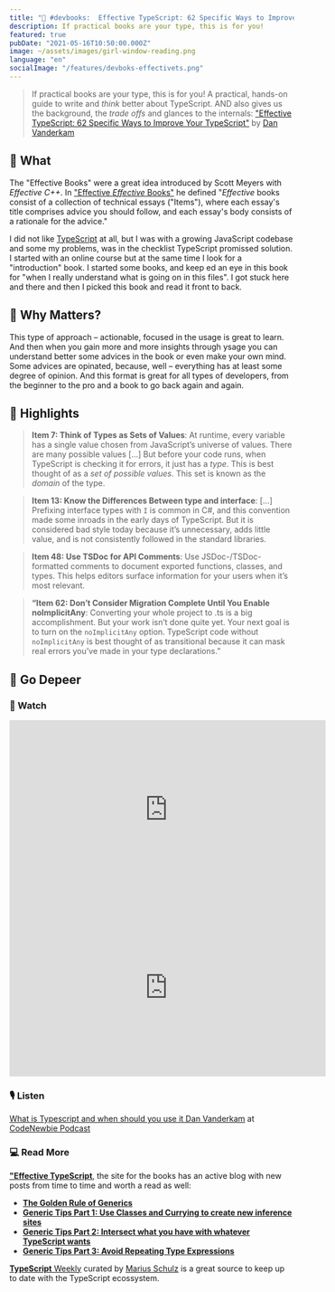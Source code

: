 ```yaml
---
title: "📘 #devbooks:  Effective TypeScript: 62 Specific Ways to Improve Your TypeScript"
description: If practical books are your type, this is for you!
featured: true
pubDate: "2021-05-16T10:50:00.000Z"
image: ~/assets/images/girl-window-reading.png
language: "en"
socialImage: "/features/devboks-effectivets.png"
---
```


> If practical books are your type, this is for you! A practical, hands-on guide to write and _think_ better about TypeScript. AND also gives us the background, the _trade offs_ and glances to the internals: ["Effective TypeScript: 62 Specific Ways to Improve Your TypeScript"](https://effectivetypescript.com/)  by [Dan Vanderkam](https://twitter.com/danvdk)

## 📖 What

The "Effective Books" were a great idea introduced by Scott Meyers with _Effective C++_. In ["Effective _Effective_ Books"](https://scottmeyers.blogspot.com/2013/01/effective-effective-books.html) he defined "_Effective_ books consist of a collection of technical essays ("Items"), where each essay's title comprises advice you should follow, and each essay's body consists of a rationale for the advice."

I did not like [TypeScript](https://www.typescriptlang.org/docs/handbook/intro.html) at all, but I was with a growing JavaScript codebase and some my problems, was in the checklist TypeScript promissed solution. I started with an online course but at the same time I look for a "introduction" book. I started some books, and keep ed an eye in this book for "when I really understand what is going on in this files". I got stuck here and there and then I picked this book and read it front to back.


## 🌟 Why Matters?

This type of approach – actionable, focused in the usage is great to learn. And then when you gain more and more insights through ysage you can understand better some advices in the book or even make your own mind. Some advices are opinated, because, well – everything has at least some degree of opinion. And this format is great for all types of developers, from the beginner to the pro and a book to go back again and again.

## 🔖 Highlights

> **Item 7: Think of Types as Sets of Values**: At runtime, every variable has a single value chosen from JavaScript’s universe of values. There are many possible values [...] But before your code runs, when TypeScript is checking it for errors, it just has a _type_. This is best thought of as a _set of possible values_. This set is known as the _domain_ of the type.

>**Item 13: Know the Differences Between type and interface**: [...] Prefixing interface types with `I` is common in C#, and this convention made some inroads in the early days of TypeScript. But it is considered bad style today because it’s unnecessary, adds little value, and is not consistently followed in the standard libraries.

> **Item 48: Use TSDoc for API Comments**: Use JSDoc-/TSDoc-formatted comments to document exported functions, classes, and types. This helps editors surface information for your users when it’s most relevant.

> **“Item 62: Don’t Consider Migration Complete Until You Enable noImplicitAny**: Converting your whole project to .ts is a big accomplishment. But your work isn’t done quite yet. Your next goal is to turn on the `noImplicitAny` option. TypeScript code without `noImplicitAny` is best thought of as transitional because it can mask real errors you’ve made in your type declarations.”


## 🐙 Go Depeer

### 📼 Watch

<div class='yt-frame'>
<iframe width="560" height="315" src="https://www.youtube.com/embed/zQnBQ4tB3ZA" frameBorder="0" allow="accelerometer; autoplay; clipboard-write; encrypted-media; gyroscope; picture-in-picture" allowfullscreen></iframe>
</div>

<div class='yt-frame'>
<iframe width="560" height="315" src="https://www.youtube.com/embed/nygcFEwOG8w" frameBorder="0" allow="accelerometer; autoplay; clipboard-write; encrypted-media; gyroscope; picture-in-picture" allowfullscreen></iframe>
</div>

### 🎙️ Listen

[What is Typescript and when should you use it Dan Vanderkam](https://www.codenewbie.org/podcast/what-is-typescript-and-when-should-you-use-it) at [CodeNewbie Podcast](https://www.codenewbie.org/podcast)

### 💻 Read More

**["Effective TypeScript](https://effectivetypescript.com/)**, the site for the books has an active blog with new posts from time to time and worth a read as well:

- **[The Golden Rule of Generics](https://effectivetypescript.com/2020/08/12/generics-golden-rule/)**
- **[Generic Tips Part 1: Use Classes and Currying to create new inference sites](https://effectivetypescript.com/2020/12/04/gentips-1-curry/)**
- **[Generic Tips Part 2: Intersect what you have with whatever TypeScript wants](https://effectivetypescript.com/2020/12/09/gentips-2-intersect/)**
- **[Generic Tips Part 3: Avoid Repeating Type Expressions](https://effectivetypescript.com/2021/01/20/gentips-3-aliases/)**

[**TypeScript** Weekly](https://www.typescript-weekly.com/) curated by [Marius Schulz](https://twitter.com/mariusschulz) is a great source to keep up to date with the TypeScript ecossystem. 